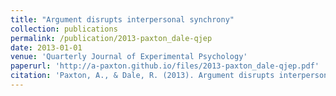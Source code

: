 ```yaml
---
title: "Argument disrupts interpersonal synchrony"
collection: publications
permalink: /publication/2013-paxton_dale-qjep
date: 2013-01-01
venue: 'Quarterly Journal of Experimental Psychology'
paperurl: 'http://a-paxton.github.io/files/2013-paxton_dale-qjep.pdf'
citation: 'Paxton, A., & Dale, R. (2013). Argument disrupts interpersonal synchrony. <i>Quarterly Journal of Experimental Psychology</i>, <i>66</i>(11), 2092-2102.'
---
```

<!-- Recommended citation: <b>Paxton, A.</b>, & Dale, R. (2013). Argument disrupts interpersonal synchrony. <i>Quarterly Journal of Experimental Psychology</i>, <i>66</i>(11), 2092-2102.

[Download paper here](http://a-paxton.github.io/files/2013-paxton_dale-qjep.pdf). Downloads are provided for personal use only. -->
